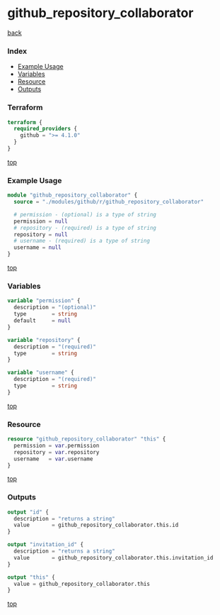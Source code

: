 # github_repository_collaborator

[back](../github.md)

### Index

- [Example Usage](#example-usage)
- [Variables](#variables)
- [Resource](#resource)
- [Outputs](#outputs)

### Terraform

```terraform
terraform {
  required_providers {
    github = ">= 4.1.0"
  }
}
```

[top](#index)

### Example Usage

```terraform
module "github_repository_collaborator" {
  source = "./modules/github/r/github_repository_collaborator"

  # permission - (optional) is a type of string
  permission = null
  # repository - (required) is a type of string
  repository = null
  # username - (required) is a type of string
  username = null
}
```

[top](#index)

### Variables

```terraform
variable "permission" {
  description = "(optional)"
  type        = string
  default     = null
}

variable "repository" {
  description = "(required)"
  type        = string
}

variable "username" {
  description = "(required)"
  type        = string
}
```

[top](#index)

### Resource

```terraform
resource "github_repository_collaborator" "this" {
  permission = var.permission
  repository = var.repository
  username   = var.username
}
```

[top](#index)

### Outputs

```terraform
output "id" {
  description = "returns a string"
  value       = github_repository_collaborator.this.id
}

output "invitation_id" {
  description = "returns a string"
  value       = github_repository_collaborator.this.invitation_id
}

output "this" {
  value = github_repository_collaborator.this
}
```

[top](#index)